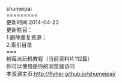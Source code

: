 shumeipai<br/>
=========<br/>
更新时间:2014-04-23<br/>
更新栏目：<br/>
1.删除重复资源；<br/>
2.索引目录<br/>
===<br/>
树莓派玩机教程（当前资料片112篇）<br/>
你可以使用是你的浏览器访问<br/>
本资源主页:http://flyher.github.io/shumeipai/
<br/>